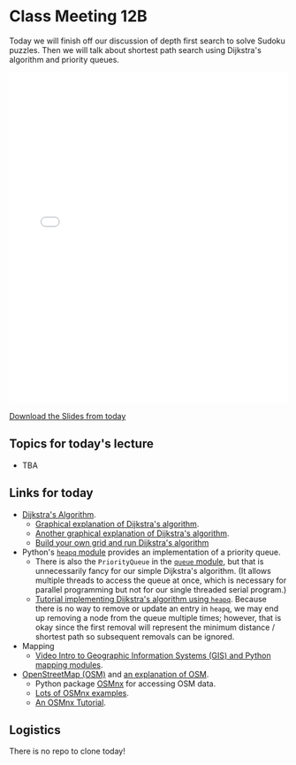 # Class Meeting 12B

Today we will finish off our discussion of depth first search to solve Sudoku puzzles.  Then we will talk about shortest path search using Dijkstra's algorithm and priority queues.

<div>
<iframe src="../../Lec18_Maps.pdf" width="100%" height="600px" frameBorder="0"> </iframe>
</div>

[Download the Slides from today](https://github.com/ubc-cs/cpsc203/raw/main/files/Lec18_Maps.pdf)

## Topics for today's lecture

- TBA

## Links for today

- [Dijkstra's Algorithm](https://en.wikipedia.org/wiki/Dijkstra%27s_algorithm).
  - [Graphical explanation of Dijkstra's algorithm](https://www.geeksforgeeks.org/dijkstras-shortest-path-algorithm-greedy-algo-7/).
  - [Another graphical explanation of Dijkstra's algorithm](https://www.freecodecamp.org/news/dijkstras-shortest-path-algorithm-visual-introduction/).
  - [Build your own grid and run Dijkstra's algorithm](https://algo-dijkstra.vercel.app/index.html)
- Python's [`heapq` module](https://docs.python.org/3/library/heapq.html) provides an implementation of a priority queue.
  - There is also the `PriorityQueue` in the [`queue` module](https://docs.python.org/3/library/queue.html), but that is unnecessarily fancy for our simple Dijkstra's algorithm.  (It allows multiple threads to access the queue at once, which is necessary for parallel programming but not for our single threaded serial program.)
  - [Tutorial implementing Dijkstra's algorithm using `heapq`](https://www.datacamp.com/tutorial/dijkstra-algorithm-in-python).  Because there is no way to remove or update an entry in `heapq`, we may end up removing a node from the queue multiple times; however, that is okay since the first removal will represent the minimum distance / shortest path so subsequent removals can be ignored.
- Mapping
  - [Video Intro to Geographic Information Systems (GIS) and Python mapping modules](https://www.youtube.com/watch?v=wsSEKm-rU6U).
- [OpenStreetMap (OSM)](https://www.openstreetmap.org/) and [an explanation of OSM](https://en.wikipedia.org/wiki/OpenStreetMap).
  - Python package [OSMnx](https://osmnx.readthedocs.io/en/stable/) for accessing OSM data.
  - [Lots of OSMnx examples](https://github.com/gboeing/osmnx-examples/tree/master/notebooks).
  - [An OSMnx Tutorial](https://gist.github.com/psychemedia/b49c49da365666ba9199d2e27d002d07).

## Logistics

There is no repo to clone today!
